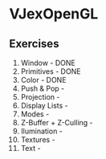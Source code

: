 VJexOpenGL
==========

Exercises
----------

1. Window                 - DONE
2. Primitives             - DONE
3. Color                  - DONE
4. Push & Pop             -
5. Projection             -
6. Display Lists          -
7. Modes                  -
8. Z-Buffer + Z-Culling   -
9. Ilumination            -
10. Textures              -
11. Text                  -
